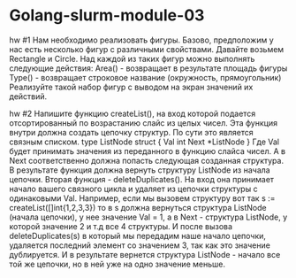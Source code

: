 # Golang-slurm-module-03
hw #1
Нам необходимо реализовать фигуры. Базово, предположим у нас есть несколько
фигур с различными свойствами. Давайте возьмем Rectangle и Circle. Над каждой
из таких фигур можно выполнять следующие действия: Area() - возвращает в
результате площадь фигуры
Type() - возвращает строковое название (окружность, прямоугольник)
Реализуйте такой набор фигур с выводом на экран значений их действий.

hw #2
Напишите функцию createList(), на вход которой подается отсортированный по
возрастанию слайс из целых чисел. Эта функция внутри должна создать цепочку
структур. По сути это является связным списком.
type ListNode struct {
Val int
Next *ListNode
}
Где Val будет принимать значения из переданного в функцию слайса чисел. А в
Next соответственно должна попасть следующая созданная структура.
В результате функция должна вернуть структуру ListNode из начала цепочки.
Вторая функция - deleteDuplicates(). На вход она принимает начало вашего
связного цикла и удаляет из цепочки структуры с одинаковыми Val.
Например, если мы вызовем структуру вот так
s := createList([]int{1,2,3,3})
то в s должна вернуться структура ListNode (начала цепочки), у нее значение Val =
1, а в Next - структура ListNode, у которой значение 2 и т.д все 4 структуры.
И после вызова deleteDuplicates(s) в который мы передадим наше начало цепочки,
удаляется последний элемент со значением 3, так как это значение дублируется.
И в результате вернется структура ListNode - начало все той же цепочки, но в ней
уже на одно значение меньше.



